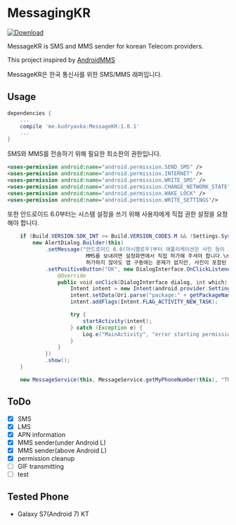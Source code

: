 # MessagingKR

[ ![Download](https://api.bintray.com/packages/seyriz/kudryavka/MessageKR/images/download.svg) ](https://bintray.com/seyriz/kudryavka/MessageKR/_latestVersion)

MessageKR is SMS and MMS sender for korean Telecom providers.

This project inspired by [AndroidMMS](https://github.com/kakopappa/AndroidMMS)

MessageKR은 한국 통신사를 위한 SMS/MMS 래퍼입니다.

## Usage

```groovy
dependencies {
    ...
    compile 'me.kudryavka:MessageKR:1.0.1'
    ...
}
```


SMS와 MMS를 전송하기 위해 필요한 최소한의 권한입니다.

```xml
<uses-permission android:name="android.permission.SEND_SMS" />
<uses-permission android:name="android.permission.INTERNET" />
<uses-permission android:name="android.permission.WRITE_SMS" />
<uses-permission android:name="android.permission.CHANGE_NETWORK_STATE" />
<uses-permission android:name="android.permission.WAKE_LOCK" />
<uses-permission android:name="android.permission.WRITE_SETTINGS"/>
```

또한 안드로이드 6.0부터는 시스템 설정을 쓰기 위해 사용자에게 직접 권한 설정을 요청해야 합니다.

```java
    if (Build.VERSION.SDK_INT >= Build.VERSION_CODES.M && !Settings.System.canWrite(this)) {
        new AlertDialog.Builder(this)
            .setMessage("안드로이드 6.0(마시멜로우)부터 애플리케이션은 사진 등이 포함된 MMS를 자동으로 보낼 수 없습니다.\n
                         MMS를 보내려면 설정화면에서 직접 허가해 주셔야 합니다.\n
                         허가하지 않아도 앱 구동에는 문제가 없지만, 사진이 포함된 메세지를 보내는 기능이 비활성화 됩니다.")
            .setPositiveButton("OK", new DialogInterface.OnClickListener() {
                @Override
                public void onClick(DialogInterface dialog, int which) {
                    Intent intent = new Intent(android.provider.Settings.ACTION_MANAGE_WRITE_SETTINGS);
                    intent.setData(Uri.parse("package:" + getPackageName()));
                    intent.addFlags(Intent.FLAG_ACTIVITY_NEW_TASK);

                    try {
                        startActivity(intent);
                    } catch (Exception e) {
                        Log.e("MainActivity", "error starting permission intent", e);
                    }
                }
            })
            .show();
    }
```

```java
    new MessageService(this, MessageService.getMyPhoneNumber(this), "THIS IS SMS TEST", null).send();
```



## ToDo
- [x] SMS
- [x] LMS
- [x] APN information
- [x] MMS sender(under Android L)
- [x] MMS sender(above Android L)
- [x] permission cleanup
- [ ] GIF transmitting
- [ ] test

## Tested Phone
- Galaxy S7(Android 7) KT